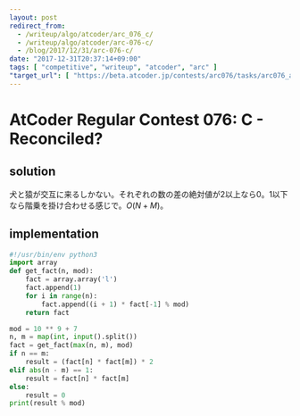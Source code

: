 ```yaml
---
layout: post
redirect_from:
  - /writeup/algo/atcoder/arc_076_c/
  - /writeup/algo/atcoder/arc-076-c/
  - /blog/2017/12/31/arc-076-c/
date: "2017-12-31T20:37:14+09:00"
tags: [ "competitive", "writeup", "atcoder", "arc" ]
"target_url": [ "https://beta.atcoder.jp/contests/arc076/tasks/arc076_a" ]
---
```


# AtCoder Regular Contest 076: C - Reconciled?

## solution

犬と猿が交互に来るしかない。それぞれの数の差の絶対値が$2$以上なら$0$。$1$以下なら階乗を掛け合わせる感じで。$O(N + M)$。

## implementation

``` python
#!/usr/bin/env python3
import array
def get_fact(n, mod):
    fact = array.array('l')
    fact.append(1)
    for i in range(n):
        fact.append((i + 1) * fact[-1] % mod)
    return fact

mod = 10 ** 9 + 7
n, m = map(int, input().split())
fact = get_fact(max(n, m), mod)
if n == m:
    result = (fact[n] * fact[m]) * 2
elif abs(n - m) == 1:
    result = fact[n] * fact[m]
else:
    result = 0
print(result % mod)
```
